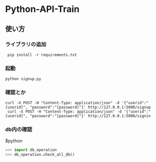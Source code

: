# Python-API-Train
## 使い方  
### ライブラリの追加  
```  pip install -r requirements.txt ```  
### 起動  
``` python signup.py ```  
### 確認とか  
``` curl -X POST -H "Content-Type: application/json" -d '{"userid":"[userid]", "password":"[password]"}' http://127.0.0.1:5000/signup ```  
```  curl -X POST -H "Content-Type: application/json" -d '{"userid":"[userid]", "password":"[password]"}' http://127.0.0.1:5000/signin ```
### db内の確認  
$python  
```  python  
>>> import db_operation
>>> db_operation.check_all_db()
```  
